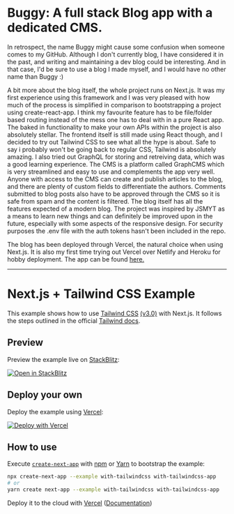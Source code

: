 # Buggy: A full stack Blog app with a dedicated CMS.

In retrospect, the name Buggy might cause some confusion when someone comes to my GitHub. Although I don't currently blog, I have considered it in the past, and writing and maintaining a dev blog could be interesting. And in that case, I'd be sure to use a blog I made myself, and I would have no other name than Buggy :)

A bit more about the blog itself, the whole project runs on Next.js. It was my first experience using this framework and I was very pleased with how much of the process is simplified in comparison to bootstrapping a project using create-react-app. I think my favourite feature has to be file/folder based routing instead of the mess one has to deal with in a pure React app. The baked in functionality to make your own APIs within the project is also absolutely stellar. The frontend itself is still made using React though, and I decided to try out Tailwind CSS to see what all the hype is about. Safe to say i probably won't be going back to regular CSS, Tailwind is absolutely amazing. I also tried out GraphQL for storing and retreiving data, which was a good learning experience. The CMS is a platform called GraphCMS which is very streamlined and easy to use and complements the app very well. Anyone with access to the CMS can create and publish articles to the blog, and there are plenty of custom fields to differentiate the authors. Comments submitted to blog posts also have to be approved through the CMS so it is safe from spam and the content is filtered. The blog itself has all the features expected of a modern blog. The project was inspired by JSMYT as a means to learn new things and can definitely be improved upon in the future, especially with some aspects of the responsive design. For security purposes the .env file with the auth tokens hasn't been included in the repo.

The blog has been deployed through Vercel, the natural choice when using Next.js. It is also my first time trying out Vercel over Netlify and Heroku for hobby deployment. The app can be found <a href="https://buggy-topaz.vercel.app/">here.</a>

------

# Next.js + Tailwind CSS Example

This example shows how to use [Tailwind CSS](https://tailwindcss.com/) [(v3.0)](https://tailwindcss.com/blog/tailwindcss-v3) with Next.js. It follows the steps outlined in the official [Tailwind docs](https://tailwindcss.com/docs/guides/nextjs).

## Preview

Preview the example live on [StackBlitz](http://stackblitz.com/):

[![Open in StackBlitz](https://developer.stackblitz.com/img/open_in_stackblitz.svg)](https://stackblitz.com/github/vercel/next.js/tree/canary/examples/with-tailwindcss)

## Deploy your own

Deploy the example using [Vercel](https://vercel.com?utm_source=github&utm_medium=readme&utm_campaign=next-example):

[![Deploy with Vercel](https://vercel.com/button)](https://vercel.com/new/git/external?repository-url=https://github.com/vercel/next.js/tree/canary/examples/with-tailwindcss&project-name=with-tailwindcss&repository-name=with-tailwindcss)

## How to use

Execute [`create-next-app`](https://github.com/vercel/next.js/tree/canary/packages/create-next-app) with [npm](https://docs.npmjs.com/cli/init) or [Yarn](https://yarnpkg.com/lang/en/docs/cli/create/) to bootstrap the example:

```bash
npx create-next-app --example with-tailwindcss with-tailwindcss-app
# or
yarn create next-app --example with-tailwindcss with-tailwindcss-app
```

Deploy it to the cloud with [Vercel](https://vercel.com/new?utm_source=github&utm_medium=readme&utm_campaign=next-example) ([Documentation](https://nextjs.org/docs/deployment))
